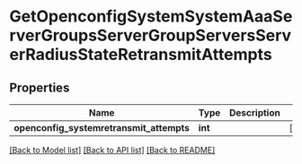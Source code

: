 # GetOpenconfigSystemSystemAaaServerGroupsServerGroupServersServerRadiusStateRetransmitAttempts

## Properties
Name | Type | Description | Notes
------------ | ------------- | ------------- | -------------
**openconfig_systemretransmit_attempts** | **int** |  | [optional] 

[[Back to Model list]](../README.md#documentation-for-models) [[Back to API list]](../README.md#documentation-for-api-endpoints) [[Back to README]](../README.md)


